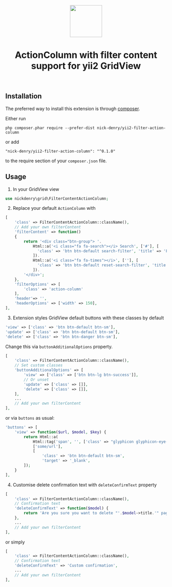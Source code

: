 <p align="center">
    <a href="https://github.com/yiisoft" target="_blank">
        <img src="https://avatars0.githubusercontent.com/u/993323" height="100px">
    </a>
    <h1 align="center">ActionColumn with filter content support for yii2 GridView</h1>
    <br>
</p>

Installation
------------

The preferred way to install this extension is through [composer](http://getcomposer.org/download/).

Either run

```
php composer.phar require --prefer-dist nick-denry/yii2-filter-action-column
```

or add

```
"nick-denry/yii2-filter-action-column": "^0.1.0"
```

to the require section of your `composer.json` file.

Usage
-----

1. In your GridView view

```php
use nickdenry\grid\FilterContentActionColumn;
```

2. Replace your default `ActionColumn` with

```php
[
    'class' => FilterContentActionColumn::className(),
    // Add your own filterContent
    'filterContent' => function()
    {
        return '<div class="btn-group"> '.
            Html::a('<i class="fa fa-search"></i> Search', ['#'], [
              'class' => 'btn btn-default search-filter', 'title' => 'Find page',
            ]).
            Html::a('<i class="fa fa-times"></i>', [''], [
              'class' => 'btn btn-default reset-search-filter', 'title' => 'Reset filter',
            ]).
        '</div>';
    },
    'filterOptions' => [
        'class' => 'action-column'
    ],
    'header'=> '',
    'headerOptions' => ['width' => 150],
],
```

3. Extension styles GridView default buttons with these classes by default

```php
'view' => ['class' => 'btn btn-default btn-sm'],
'update' => ['class' => 'btn btn-default btn-sm'],
'delete' => ['class' => 'btn btn-danger btn-sm'],
```
Change this via `buttonAdditionalOptions` property.

```php
[
    'class' => FilterContentActionColumn::className(),
    // Set custom classes
    'buttonAdditionalOptions' => [
        'view' => ['class' => ['btn btn-lg btn-success']],
        // Or unset
        'update' => ['class' => []],
        'delete' => ['class' => []],
    ],
    ...
    // Add your own filterContent
],

```

or via `buttons` as usual:

```php
'buttons' => [
    'view' => function($url, $model, $key) {
        return Html::a(
            Html::tag('span', '', ['class' => "glyphicon glyphicon-eye-open"]),
            ['some/url'],
            [
                'class' => 'btn btn-default btn-sm',
                'target' => '_blank',
        ]);
    }
],
```

4. Customise delete confirmation text with `deleteConfirmText` property

```php
[
    'class' => FilterContentActionColumn::className(),
    // Confirmation text
    'deleteConfirmText' => function($model) {
        return 'Are you sure you want to delete "'.$model->title.'" page?';
    },
    ...
    // Add your own filterContent
],
```

or simply

```php
[
    'class' => FilterContentActionColumn::className(),
    // Confirmation text
    'deleteConfirmText' => 'Custom confirmation',
    ...
    // Add your own filterContent
],
```
